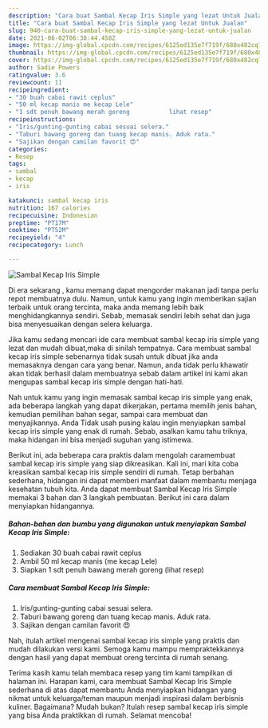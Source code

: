 ```yaml
---
description: "Cara buat Sambal Kecap Iris Simple yang lezat Untuk Jualan"
title: "Cara buat Sambal Kecap Iris Simple yang lezat Untuk Jualan"
slug: 940-cara-buat-sambal-kecap-iris-simple-yang-lezat-untuk-jualan
date: 2021-06-02T06:38:44.458Z
image: https://img-global.cpcdn.com/recipes/6125ed135e7f719f/680x482cq70/sambal-kecap-iris-simple-foto-resep-utama.jpg
thumbnail: https://img-global.cpcdn.com/recipes/6125ed135e7f719f/680x482cq70/sambal-kecap-iris-simple-foto-resep-utama.jpg
cover: https://img-global.cpcdn.com/recipes/6125ed135e7f719f/680x482cq70/sambal-kecap-iris-simple-foto-resep-utama.jpg
author: Sadie Powers
ratingvalue: 3.6
reviewcount: 11
recipeingredient:
- "30 buah cabai rawit ceplus"
- "50 ml kecap manis me kecap Lele"
- "1 sdt penuh bawang merah goreng           lihat resep"
recipeinstructions:
- "Iris/gunting-gunting cabai sesuai selera."
- "Taburi bawang goreng dan tuang kecap manis. Aduk rata."
- "Sajikan dengan camilan favorit 😍"
categories:
- Resep
tags:
- sambal
- kecap
- iris

katakunci: sambal kecap iris 
nutrition: 167 calories
recipecuisine: Indonesian
preptime: "PT17M"
cooktime: "PT52M"
recipeyield: "4"
recipecategory: Lunch

---
```



![Sambal Kecap Iris Simple](https://img-global.cpcdn.com/recipes/6125ed135e7f719f/680x482cq70/sambal-kecap-iris-simple-foto-resep-utama.jpg)

Di era  sekarang , kamu memang dapat mengorder makanan jadi tanpa perlu repot membuatnya dulu. Namun, untuk kamu yang ingin memberikan sajian terbaik untuk orang tercinta, maka anda memang lebih baik menghidangkannya sendiri. Sebab, memasak sendiri lebih sehat dan juga bisa menyesuaikan dengan selera keluarga.

Jika kamu sedang mencari ide cara membuat sambal kecap iris simple yang lezat dan mudah dibuat,maka di sinilah tempatnya. Cara membuat sambal kecap iris simple  sebenarnya tidak susah untuk dibuat jika anda memasaknya dengan cara yang benar. Namun, anda tidak perlu khawatir akan tidak berhasil dalam membuatnya 
sebab dalam artikel ini kami akan mengupas sambal kecap iris simple dengan hati-hati.  



Nah untuk kamu yang ingin memasak sambal kecap iris simple yang enak, ada beberapa langkah yang dapat dikerjakan, pertama memilih jenis bahan, kemudian pemilihan bahan segar, sampai cara membuat dan menyajikannya. Anda Tidak usah pusing kalau ingin menyiapkan sambal kecap iris simple yang enak di rumah. Sebab, asalkan kamu  tahu triknya, maka hidangan ini bisa menjadi suguhan yang istimewa.

Berikut ini, ada beberapa cara praktis  dalam mengolah caramembuat sambal kecap iris simple yang siap dikreasikan. Kali ini, mari kita coba kreasikan sambal kecap iris simple sendiri di rumah. Tetap berbahan sederhana, hidangan ini dapat memberi manfaat dalam membantu menjaga kesehatan tubuh kita. Anda dapat membuat Sambal Kecap Iris Simple memakai 3 bahan dan 3 langkah pembuatan. Berikut ini cara dalam menyiapkan hidangannya.

<!--inarticleads1-->

##### Bahan-bahan dan bumbu yang digunakan untuk menyiapkan Sambal Kecap Iris Simple:

1. Sediakan 30 buah cabai rawit ceplus
1. Ambil 50 ml kecap manis (me kecap Lele)
1. Siapkan 1 sdt penuh bawang merah goreng           (lihat resep)




<!--inarticleads2-->

##### Cara membuat Sambal Kecap Iris Simple:

1. Iris/gunting-gunting cabai sesuai selera.
1. Taburi bawang goreng dan tuang kecap manis. Aduk rata.
1. Sajikan dengan camilan favorit 😍




Nah, itulah artikel mengenai  sambal kecap iris simple  yang praktis dan mudah dilakukan versi kami. Semoga kamu mampu mempraktekkannya dengan hasil yang dapat membuat oreng tercinta di rumah senang. 

Terima kasih kamu telah membaca resep yang tim kami tampilkan di halaman ini. Harapan kami, cara membuat  Sambal Kecap Iris Simple sederhana di atas dapat membantu Anda menyiapkan hidangan yang nikmat untuk keluarga/teman maupun menjadi inspirasi dalam berbisnis kuliner. Bagaimana? Mudah bukan? Itulah resep sambal kecap iris simple yang bisa Anda praktikkan di rumah. Selamat mencoba!

